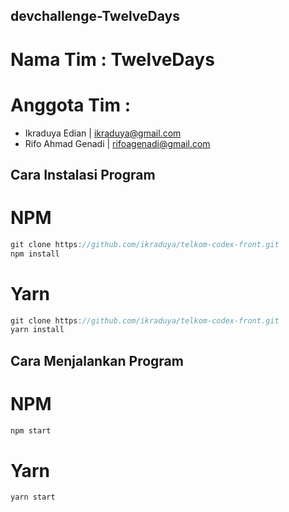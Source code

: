 ## devchallenge-TwelveDays

# Nama Tim : TwelveDays
# Anggota Tim :
- Ikraduya Edian | ikraduya@gmail.com
- Rifo Ahmad Genadi | rifoagenadi@gmail.com

## Cara Instalasi Program
# NPM
```js
git clone https://github.com/ikraduya/telkom-codex-front.git
npm install
```
# Yarn
```js
git clone https://github.com/ikraduya/telkom-codex-front.git
yarn install
```

## Cara Menjalankan Program
# NPM
```js
npm start
```
# Yarn
```js
yarn start
```
